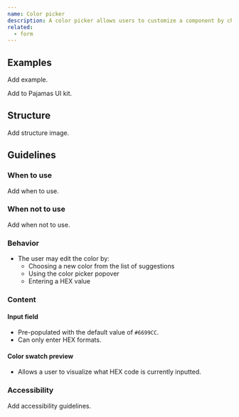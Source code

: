 ```yaml
---
name: Color picker
description: A color picker allows users to customize a component by choosing a color option. It is only available in instances where a user is adding bespoke content that needs to be differentiated.
related:
  - form
---
```


## Examples

<todo>Add example.</todo>

<todo>Add to Pajamas UI kit.</todo>

## Structure

<todo>Add structure image.</todo>

## Guidelines

### When to use

<todo>Add when to use.</todo>

### When not to use

<todo>Add when not to use.</todo>

### Behavior

- The user may edit the color by:
  - Choosing a new color from the list of suggestions
  - Using the color picker popover
  - Entering a HEX value

### Content

#### Input field

- Pre-populated with the default value of `#6699CC`.
- Can only enter HEX formats.

#### Color swatch preview

- Allows a user to visualize what HEX code is currently inputted.

### Accessibility

<todo>Add accessibility guidelines.</todo>
